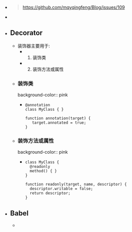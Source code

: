 - > https://github.com/mqyqingfeng/Blog/issues/109
-
- ## Decorator
	- 装饰器主要用于:
		- 1. 装饰类
		- 2. 装饰方法或属性
	- ### 装饰类
	  background-color:: pink
		- ```
		  @annotation
		  class MyClass { }
		  
		  function annotation(target) {
		     target.annotated = true;
		  }
		  ```
	- ### 装饰方法或属性
	  background-color:: pink
		- ```
		  class MyClass {
		    @readonly
		    method() { }
		  }
		  
		  function readonly(target, name, descriptor) {
		    descriptor.writable = false;
		    return descriptor;
		  }
		  ```
- ## Babel
	-